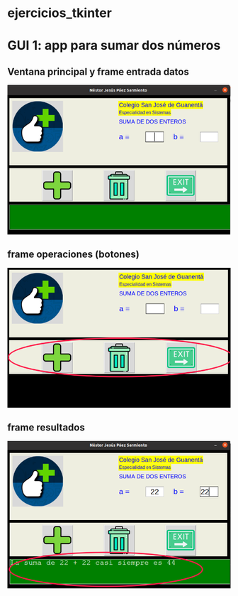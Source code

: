 # ejercicios_tkinter

# GUI 1: app para sumar dos números

## Ventana principal y frame entrada datos

![ventana principal y frame entrada](ventana_principal.png "ventana principal y frame entrada")

## frame operaciones (botones)


![frame operaciones](frameoperaciones.png "frame operaciones")

## frame resultados 

![frame resultados](frameresultados.png "frame resultados")

